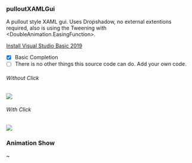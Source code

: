 ### pulloutXAMLGui
A pullout style XAML gui. Uses Dropshadow, no external extentions required, also is using the Tweening with <DoubleAnimation.EasingFunction>.


[Install Visual Studio Basic 2019](https://visualstudio.microsoft.com/downloads/)

- [x] Basic Completion
- [ ] There is no other things this source code can do. Add your own code.

###### Without Click
![](https://i.imgur.com/Hn8ggeo.png)

###### With Click
![](https://i.imgur.com/sgK4NCy.png)

### Animation Show
~[](https://i.imgur.com/Bjex0aa.gif)
